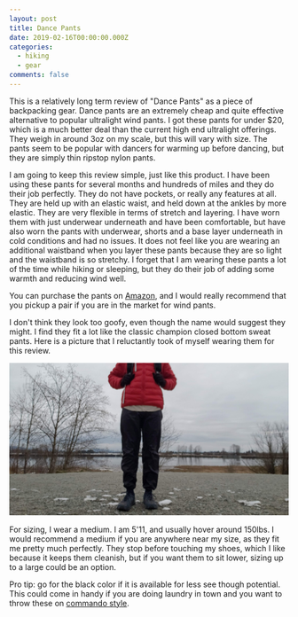 ```yaml
---
layout: post
title: Dance Pants
date: 2019-02-16T00:00:00.000Z
categories:
  - hiking
  - gear
comments: false
---
```


This is a relatively long term review of "Dance Pants" as a piece of backpacking gear. Dance pants are an extremely cheap and quite effective alternative to popular ultralight wind pants. I got these pants for under $20, which is a much better deal than the current high end ultralight offerings. They weigh in around 3oz on my scale, but this will vary with size. The pants seem to be popular with dancers for warming up before dancing, but they are simply thin ripstop nylon pants.

I am going to keep this review simple, just like this product. I have been using these pants for several months and hundreds of miles and they do their job perfectly. They do not have pockets, or really any features at all. They are held up with an elastic waist, and held down at the ankles by more elastic. They are very flexible in terms of stretch and layering. I have worn them with just underwear underneath and have been comfortable, but have also worn the pants with underwear, shorts and a base layer underneath in cold conditions and had no issues. It does not feel like you are wearing an additional waistband when you layer these pants because they are so light and the waistband is so stretchy. I forget that I am wearing these pants a lot of the time while hiking or sleeping, but they do their job of adding some warmth and reducing wind well.

<!-- more -->

You can purchase the pants on [Amazon](https://www.amazon.com/Body-Wrappers-Ripstop-Pants-Black/dp/B0002UR7SQ/), and I would really recommend that you pickup a pair if you are in the market for wind pants.

I don't think they look too goofy, even though the name would suggest they might. I find they fit a lot like the classic champion closed bottom sweat pants. Here is a picture that I reluctantly took of myself wearing them for this review.

![Dance Pants in action](/img/dance_pants_0.jpg)

For sizing, I wear a medium. I am 5'11, and usually hover around 150lbs. I would recommend a medium if you are anywhere near my size, as they fit me pretty much perfectly. They stop before touching my shoes, which I like because it keeps them cleanish, but if you want them to sit lower, sizing up to a large could be an option.

Pro tip: go for the black color if it is available for less see though potential. This could come in handy if you are doing laundry in town and you want to throw these on [commando style](https://en.wikipedia.org/wiki/Going_commando).
